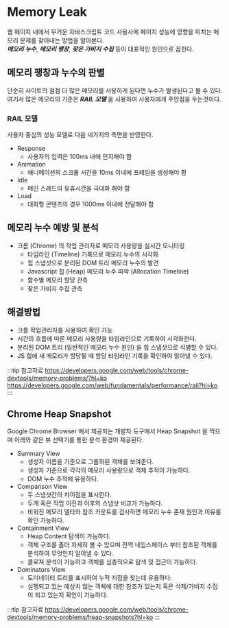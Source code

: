 # Memory Leak

웹 페이지 내에서 무거운 자바스크립트 코드 사용사에 페이지 성능에 영향을 미치는 메모리 문제를 찾아내는 방법을 알아본다.  
_**메모리 누수**_, _**메모리 팽창**_, _**잦은 가비지 수집**_ 등이 대표적인 원인으로 꼽힌다.

## 메모리 팽창과 누수의 판별

단순히 사이트의 점점 더 많은 메모리를 사용하게 된다면 누수가 발생된다고 볼 수 있다.  
여기서 많은 메모리의 기준은 _**RAIL 모델**_ 을 사용하여 사용자에게 주안점을 두는것이다.

### RAIL 모델

사용자 중심의 성능 모델로 다음 네가지의 측면을 반영한다.

* Response
  * 사용자의 입력은 100ms 내에 인지해야 함
* Animation
  * 애니메이션의 스크롤 시간을 10ms 이내에 프레임을 생성해야 함
* Idle
  * 메인 스레드의 유휴시간을 극대화 해야 함
* Load
  * 대화형 콘텐츠의 경우 1000ms 이내에 전달해야 함

## 메모리 누수 예방 및 분석

* 크롬 (Chrome) 의 작업 관리자로 메모리 사용량을 실시간 모니터링
  * 타임라인 (Timeline) 기록으로 메모리 누수의 시각화
  * 힙 스냅샷으로 분리된 DOM 트리 메모리 누수의 발견
  * Javascript 힙 (Heap) 메모리 누수 파악 (Allocation Timeline)
  * 함수별 메모리 할당 관측
  * 잦은 가비지 수집 관측

## 해결방법

* 크롬 작업관리자를 사용하여 확인 가능
* 시간의 흐름에 따른 메모리 사용량을 타임라인으로 기록하여 시각화한다.
* 분리된 DOM 트리 (일반적인 메모리 누수 원인) 을 힙 스냅샷으로 식별할 수 있다.
* JS 힙에 새 메모리가 할당될 때 할당 타임라인 기록을 확인하여 알아낼 수 있다.

:::tip 참고자료
<https://developers.google.com/web/tools/chrome-devtools/memory-problems/?hl=ko>
<https://developers.google.com/web/fundamentals/performance/rail?hl=ko>
:::

## Chrome Heap Snapshot

Google Chrome Browser 에서 제공되는 개발자 도구에서 Heap Snapshot 을 찍으며 아래와 같은 뷰 선택기를 통한 분석 환경이 제공된다.

* Summary View
  * 생성자 이름을 기준으로 그룹화된 객체를 보여준다.
  * 생성자 기준으로 각각의 메모리 사용량으로 객체 추적이 가능하다.
  * DOM 누수 추적에 유용하다.
* Comparison View
  * 두 스냅샷간의 차이점을 표시한다.
  * 두개 혹은 작업 이전과 이후의 스냅샷 비교가 가능하다.
  * 비워진 메모리 델타와 참조 카운트를 검사하면 메모리 누수 존재 원인과 이유를 확인 가능하다.
* Containment View
  * Heap Content 탐색이 가능하다.
  * 객체 구조를 좀더 자세히 볼 수 있으며 전역 네임스페이스 부터 참조된 객체를 분석하여 무엇인지 알아낼 수 있다.
  * 클로져 분석이 가능하고 객체를 심층적으로 탐색 및 접근이 가능하다.
* Dominators View
  * 도미네이터 트리를 표시하여 누적 지점을 찾는데 유용하다.
  * 실행되고 있는 예상치 않는 객체에 대한 참조가 있는지 혹은 삭제/가비지 수집이 되고 있는지 확인이 가능하다.

:::tip 참고자료
<https://developers.google.com/web/tools/chrome-devtools/memory-problems/heap-snapshots?hl=ko>
:::
